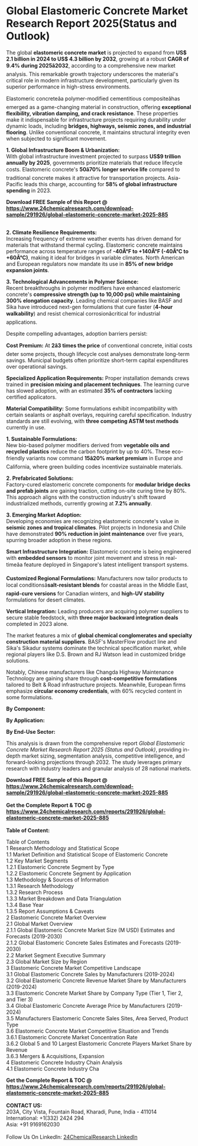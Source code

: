 <h1>Global Elastomeric Concrete Market Research Report 2025(Status and Outlook)</h1><p>The global <strong>elastomeric concrete market</strong> is projected to expand from <strong>US$ 2.1 billion in 2024 to US$ 4.3 billion by 2032</strong>, growing at a robust <strong>CAGR of 9.4% during 2025â2032</strong>, according to a comprehensive new market analysis. This remarkable growth trajectory underscores the material's critical role in modern infrastructure development, particularly given its superior performance in high-stress environments.</p><p>Elastomeric concreteâa polymer-modified cementitious compositeâhas emerged as a game-changing material in construction, offering <strong>exceptional flexibility, vibration damping, and crack resistance</strong>. These properties make it indispensable for infrastructure projects requiring durability under dynamic loads, including <strong>bridges, highways, seismic zones, and industrial flooring</strong>. Unlike conventional concrete, it maintains structural integrity even when subjected to significant movement.</p><p><strong>1. Global Infrastructure Boom &amp; Urbanization:</strong><br>
With global infrastructure investment projected to surpass <strong>US$9 trillion annually by 2025</strong>, governments prioritize materials that reduce lifecycle costs. Elastomeric concrete's <strong>50â70% longer service life</strong> compared to traditional concrete makes it attractive for transportation projects. Asia-Pacific leads this charge, accounting for <strong>58% of global infrastructure spending</strong> in 2023.</p><div><b>Download FREE Sample of this Report @ 
            <a href="https://www.24chemicalresearch.com/download-sample/291926/global-elastomeric-concrete-market-2025-885">
            https://www.24chemicalresearch.com/download-sample/291926/global-elastomeric-concrete-market-2025-885</a></b></div><br><p><strong>2. Climate Resilience Requirements:</strong><br>
Increasing frequency of extreme weather events has driven demand for materials that withstand thermal cycling. Elastomeric concrete maintains performance across temperature ranges of <strong>-40Â°F to +140Â°F (-40Â°C to +60Â°C)</strong>, making it ideal for bridges in variable climates. North American and European regulators now mandate its use in <strong>85% of new bridge expansion joints</strong>.</p><p><strong>3. Technological Advancements in Polymer Science:</strong><br>
Recent breakthroughs in polymer modifiers have enhanced elastomeric concrete's <strong>compressive strength (up to 10,000 psi) while maintaining 300% elongation capacity</strong>. Leading chemical companies like BASF and Sika have introduced next-gen formulations that cure faster (<strong>4-hour walkability</strong>) and resist chemical corrosionâcritical for industrial applications.</p><p>Despite compelling advantages, adoption barriers persist:</p><p><strong>Cost Premium:</strong> At <strong>2â3 times the price</strong> of conventional concrete, initial costs deter some projects, though lifecycle cost analyses demonstrate long-term savings. Municipal budgets often prioritize short-term capital expenditures over operational savings.</p><p><strong>Specialized Application Requirements:</strong> Proper installation demands crews trained in <strong>precision mixing and placement techniques</strong>. The learning curve has slowed adoption, with an estimated <strong>35% of contractors</strong> lacking certified applicators.</p><p><strong>Material Compatibility:</strong> Some formulations exhibit incompatibility with certain sealants or asphalt overlays, requiring careful specification. Industry standards are still evolving, with <strong>three competing ASTM test methods</strong> currently in use.</p><p><strong>1. Sustainable Formulations:</strong><br>
New bio-based polymer modifiers derived from <strong>vegetable oils and recycled plastics</strong> reduce the carbon footprint by up to 40%. These eco-friendly variants now command <strong>15â20% market premium</strong> in Europe and California, where green building codes incentivize sustainable materials.</p><p><strong>2. Prefabricated Solutions:</strong><br>
Factory-cured elastomeric concrete components for <strong>modular bridge decks and prefab joints</strong> are gaining traction, cutting on-site curing time by 80%. This approach aligns with the construction industry's shift toward industrialized methods, currently growing at <strong>7.2% annually</strong>.</p><p><strong>3. Emerging Market Adoption:</strong><br>
Developing economies are recognizing elastomeric concrete's value in <strong>seismic zones and tropical climates</strong>. Pilot projects in Indonesia and Chile have demonstrated <strong>90% reduction in joint maintenance</strong> over five years, spurring broader adoption in these regions.</p><p><strong>Smart Infrastructure Integration:</strong> Elastomeric concrete is being engineered with <strong>embedded sensors</strong> to monitor joint movement and stress in real-timeâa feature deployed in Singapore's latest intelligent transport systems.</p><p><strong>Customized Regional Formulations:</strong> Manufacturers now tailor products to local conditionsâ<strong>salt-resistant blends</strong> for coastal areas in the Middle East, <strong>rapid-cure versions</strong> for Canadian winters, and <strong>high-UV stability</strong> formulations for desert climates.</p><p><strong>Vertical Integration:</strong> Leading producers are acquiring polymer suppliers to secure stable feedstock, with <strong>three major backward integration deals</strong> completed in 2023 alone.</p><p>The market features a mix of <strong>global chemical conglomerates and specialty construction material suppliers</strong>. BASF's MasterFlow product line and Sika's Sikadur systems dominate the technical specification market, while regional players like D.S. Brown and RJ Watson lead in customized bridge solutions.</p><p>Notably, Chinese manufacturers like Changda Highway Maintenance Technology are gaining share through <strong>cost-competitive formulations</strong> tailored to Belt &amp; Road infrastructure projects. Meanwhile, European firms emphasize <strong>circular economy credentials</strong>, with 60% recycled content in some formulations.</p><p><strong>By Component:</strong></p><p><strong>By Application:</strong></p><p><strong>By End-Use Sector:</strong></p><p>This analysis is drawn from the comprehensive report <em>Global Elastomeric Concrete Market Research Report 2025 (Status and Outlook)</em>, providing in-depth market sizing, segmentation analysis, competitive intelligence, and forward-looking projections through 2032. The study leverages primary research with industry leaders and granular analysis of 28 national markets.</p><div><b>Download FREE Sample of this Report @ 
            <a href="https://www.24chemicalresearch.com/download-sample/291926/global-elastomeric-concrete-market-2025-885">
            https://www.24chemicalresearch.com/download-sample/291926/global-elastomeric-concrete-market-2025-885</a></b></div><br><div><b>Get the Complete Report & TOC @ 
            <a href="https://www.24chemicalresearch.com/reports/291926/global-elastomeric-concrete-market-2025-885">
            https://www.24chemicalresearch.com/reports/291926/global-elastomeric-concrete-market-2025-885</a></b></div><br>
            <b>Table of Content:</b><p>Table of Contents<br />
1 Research Methodology and Statistical Scope<br />
1.1 Market Definition and Statistical Scope of Elastomeric Concrete<br />
1.2 Key Market Segments<br />
1.2.1 Elastomeric Concrete Segment by Type<br />
1.2.2 Elastomeric Concrete Segment by Application<br />
1.3 Methodology & Sources of Information<br />
1.3.1 Research Methodology<br />
1.3.2 Research Process<br />
1.3.3 Market Breakdown and Data Triangulation<br />
1.3.4 Base Year<br />
1.3.5 Report Assumptions & Caveats<br />
2 Elastomeric Concrete Market Overview<br />
2.1 Global Market Overview<br />
2.1.1 Global Elastomeric Concrete Market Size (M USD) Estimates and Forecasts (2019-2030)<br />
2.1.2 Global Elastomeric Concrete Sales Estimates and Forecasts (2019-2030)<br />
2.2 Market Segment Executive Summary<br />
2.3 Global Market Size by Region<br />
3 Elastomeric Concrete Market Competitive Landscape<br />
3.1 Global Elastomeric Concrete Sales by Manufacturers (2019-2024)<br />
3.2 Global Elastomeric Concrete Revenue Market Share by Manufacturers (2019-2024)<br />
3.3 Elastomeric Concrete Market Share by Company Type (Tier 1, Tier 2, and Tier 3)<br />
3.4 Global Elastomeric Concrete Average Price by Manufacturers (2019-2024)<br />
3.5 Manufacturers Elastomeric Concrete Sales Sites, Area Served, Product Type<br />
3.6 Elastomeric Concrete Market Competitive Situation and Trends<br />
3.6.1 Elastomeric Concrete Market Concentration Rate<br />
3.6.2 Global 5 and 10 Largest Elastomeric Concrete Players Market Share by Revenue<br />
3.6.3 Mergers & Acquisitions, Expansion<br />
4 Elastomeric Concrete Industry Chain Analysis<br />
4.1 Elastomeric Concrete Industry Cha</p><div><b>Get the Complete Report & TOC @ 
            <a href="https://www.24chemicalresearch.com/reports/291926/global-elastomeric-concrete-market-2025-885">
            https://www.24chemicalresearch.com/reports/291926/global-elastomeric-concrete-market-2025-885</a></b></div><br><b>CONTACT US:</b><br>
            203A, City Vista, Fountain Road, Kharadi, Pune, India - 411014<br>
            International: +1(332) 2424 294<br>
            Asia: +91 9169162030 <br><br>
            Follow Us On LinkedIn: <a href="https://www.linkedin.com/company/24chemicalresearch/">24ChemicalResearch LinkedIn</a>